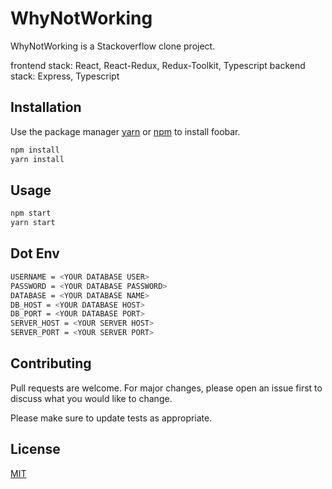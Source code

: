 # WhyNotWorking

WhyNotWorking is a Stackoverflow clone project.

frontend stack: React, React-Redux, Redux-Toolkit, Typescript
backend stack: Express, Typescript

## Installation

Use the package manager [yarn](https://yarnpkg.com/) or [npm](https://www.npmjs.com/) to install foobar.

```bash
npm install
yarn install
```

## Usage

```bash
npm start
yarn start
```

## Dot Env

```bash
USERNAME = <YOUR DATABASE USER>
PASSWORD = <YOUR DATABASE PASSWORD>
DATABASE = <YOUR DATABASE NAME>
DB_HOST = <YOUR DATABASE HOST>
DB_PORT = <YOUR DATABASE PORT>
SERVER_HOST = <YOUR SERVER HOST>
SERVER_PORT = <YOUR SERVER PORT>
```

## Contributing
Pull requests are welcome. For major changes, please open an issue first to discuss what you would like to change.

Please make sure to update tests as appropriate.

## License
[MIT](https://choosealicense.com/licenses/mit/)
